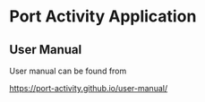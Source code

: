 # Port Activity Application

## User Manual
User manual can be found from

<https://port-activity.github.io/user-manual/>
